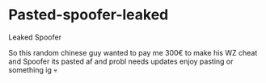 # Pasted-spoofer-leaked
Leaked Spoofer

So this random chinese guy wanted to pay me 300€ to make his WZ cheat and Spoofer its pasted af and probl needs updates enjoy pasting or something ig 💀
